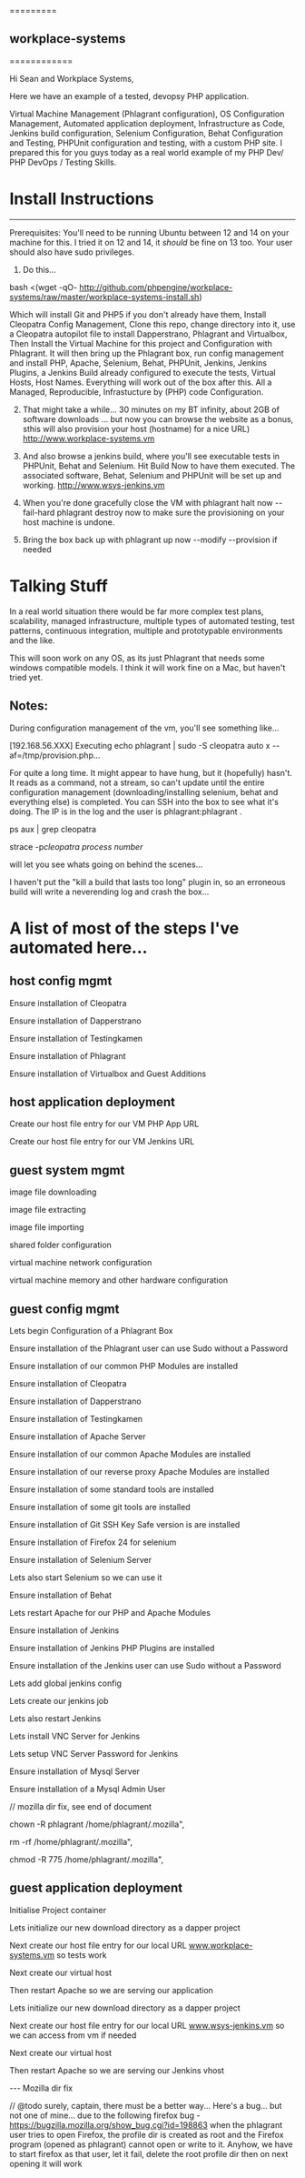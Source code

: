 =========
## workplace-systems
============

Hi Sean and Workplace Systems,

Here we have an example of a tested, devopsy PHP application.

Virtual Machine Management (Phlagrant configuration), OS Configuration Management, Automated application deployment,
Infrastructure as Code, Jenkins build configuration, Selenium Configuration, Behat Configuration and Testing, PHPUnit
configuration and testing, with a custom PHP site. I prepared this for you guys today as a real world example of my
PHP Dev/ PHP DevOps / Testing Skills.



# Install Instructions
------------

Prerequisites: You'll need to be running Ubuntu between 12 and 14 on your machine for this. I tried it on 12 and 14, it
*should* be fine on 13 too. Your user should also have sudo privileges.

1) Do this...

bash <(wget -qO- http://github.com/phpengine/workplace-systems/raw/master/workplace-systems-install.sh)

Which will install Git and PHP5 if you don't already have them, Install Cleopatra Config Management, Clone this repo,
change directory into it, use a Cleopatra autopilot file to install Dapperstrano, Phlagrant and Virtualbox,
Then Install the Virtual Machine for this project and Configuration with Phlagrant. It will then bring up the Phlagrant
box, run config management and install PHP, Apache, Selenium, Behat, PHPUnit, Jenkins, Jenkins Plugins, a Jenkins Build
already configured to execute the tests, Virtual Hosts, Host Names. Everything will work out of the box after this. All
a Managed, Reproducible, Infrastucture by (PHP) code Configuration.

2) That might take a while... 30 minutes on my BT infinity, about 2GB of software downloads
   ... but now you can browse the website as a bonus, sthis will also provision your host (hostname) for a nice URL)
   http://www.workplace-systems.vm

3) And also browse a jenkins build, where you'll see executable tests in PHPUnit, Behat and Selenium. Hit Build Now
   to have them executed. The associated software, Behat, Selenium and PHPUnit will be set up and working.
   http://www.wsys-jenkins.vm

4) When you're done gracefully close the VM with
   phlagrant halt now --fail-hard
   phlagrant destroy now
   to make sure the provisioning on your host machine is undone.

5) Bring the box back up with
   phlagrant up now --modify --provision
   if needed


# Talking Stuff

In a real world situation there would be far more complex test plans, scalability, managed infrastructure, multiple types
of automated testing, test patterns, continuous integration, multiple and prototypable environments and the like.

This will soon work on any OS, as its just Phlagrant that needs some windows compatible models. I think it will work
fine on a Mac, but haven't tried yet.

Notes:
--------------

During configuration management of the vm, you'll see something like...

[192.168.56.XXX] Executing echo phlagrant | sudo -S cleopatra auto x --af=/tmp/provision.php...

For quite a long time. It might appear to have hung, but it (hopefully) hasn't. It reads as a command, not a stream, so
can't update until the entire configuration management (downloading/installing selenium, behat and everything else) is
completed. You can SSH into the box to see what it's doing. The IP is in the log and the user is phlagrant:phlagrant .

ps aux | grep cleopatra

strace -p*cleopatra process number*

will let you see whats going on behind the scenes...

I haven't put the "kill a build that lasts too long" plugin in, so an erroneous build will write a neverending log and
crash the box...


# A list of most of the steps I've automated here...


host config mgmt
----------------

Ensure installation of Cleopatra

Ensure installation of Dapperstrano

Ensure installation of Testingkamen

Ensure installation of Phlagrant

Ensure installation of Virtualbox and Guest Additions


host application deployment
----------------

Create our host file entry for our VM PHP App URL

Create our host file entry for our VM Jenkins URL


guest system mgmt
----------------

image file downloading

image file extracting

image file importing

shared folder configuration

virtual machine network configuration

virtual machine memory and other hardware configuration



guest config mgmt
----------------

Lets begin Configuration of a Phlagrant Box

Ensure installation of the Phlagrant user can use Sudo without a Password

Ensure installation of our common PHP Modules are installed

Ensure installation of Cleopatra

Ensure installation of Dapperstrano

Ensure installation of Testingkamen

Ensure installation of Apache Server 

Ensure installation of our common Apache Modules are installed

Ensure installation of our reverse proxy Apache Modules are installed

Ensure installation of some standard tools are installed

Ensure installation of some git tools are installed

Ensure installation of Git SSH Key Safe version is are installed

Ensure installation of Firefox 24  for selenium

Ensure installation of Selenium Server 

Lets also start Selenium so we can use it

Ensure installation of Behat 

Lets restart Apache for our PHP and Apache Modules

Ensure installation of Jenkins 

Ensure installation of Jenkins PHP Plugins are installed

Ensure installation of the Jenkins user can use Sudo without a Password

Lets add global jenkins config

Lets create our jenkins job

Lets also restart Jenkins

Lets install VNC Server for Jenkins

Lets setup VNC Server Password for Jenkins

Ensure installation of Mysql Server 

Ensure installation of a Mysql Admin User 

// mozilla dir fix, see end of document

chown -R phlagrant /home/phlagrant/.mozilla",

rm -rf /home/phlagrant/.mozilla",

chmod -R 775 /home/phlagrant/.mozilla",


guest application deployment
-----------------

Initialise Project container

Lets initialize our new download directory as a dapper project

Next create our host file entry for our local URL www.workplace-systems.vm so tests work

Next create our virtual host

Then restart Apache so we are serving our application

Lets initialize our new download directory as a dapper project

Next create our host file entry for our local URL www.wsys-jenkins.vm so we can access from vm if needed

Next create our virtual host

Then restart Apache so we are serving our Jenkins vhost


--- Mozilla dir fix

// @todo surely, captain, there must be a better way...
Here's a bug... but not one of mine... due to the following firefox bug - https://bugzilla.mozilla.org/show_bug.cgi?id=198863 when the phlagrant user tries to open Firefox, the profile dir is created as root and the Firefox program (opened as phlagrant) cannot open or write to it. Anyhow, we have to start firefox as that user, let it fail, delete the root profile dir then on next opening it will work